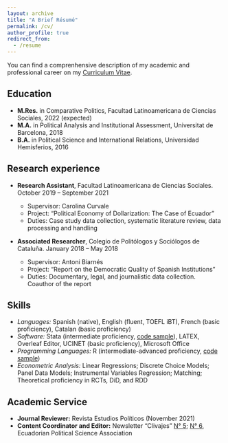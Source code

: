 ```yaml
---
layout: archive
title: "A Brief Résumé"
permalink: /cv/
author_profile: true
redirect_from:
  - /resume
---
```


You can find a comprenhensive description of my academic and professional career on my [Curriculum Vitae](https://ealvarezb.github.io/files/CV_AlvarezBarreno.pdf).

Education
---
* **M.Res.** in Comparative Politics, Facultad Latinoamericana de Ciencias Sociales, 2022 (expected)
* **M.A.** in Political Analysis and Institutional Assessment, Universitat de Barcelona, 2018
* **B.A.** in Political Science and International Relations, Universidad Hemisferios, 2016

Research experience
---
* **Research Assistant**, Facultad Latinoamericana de Ciencias Sociales. October 2019 – September 2021
  * Supervisor: Carolina Curvale
  * Project: “Political Economy of Dollarization: The Case of Ecuador”
  * Duties: Case study data collection, systematic literature review, data processing and handling

* **Associated Researcher**, Colegio de Politólogos y Sociólogos de Cataluña. January 2018 – May 2018
  * Supervisor: Antoni Biarnés
  * Project: “Report on the Democratic Quality of Spanish Institutions”
  * Duties: Documentary, legal, and journalistic data collection. Coauthor of the report
  
Skills
---
* *Languages:* Spanish (native), English (fluent, TOEFL iBT), French (basic proficiency), Catalan (basic proficiency)
* *Software:* Stata (intermediate proficiency, [code sample](https://drive.google.com/drive/folders/1-GPe8CjeUvPYNdzYO4UUmWBZGpH4rYYX)), LATEX, Overleaf Editor, UCINET (basic proficiency), Microsoft Office
* *Programming Languages:* R (intermediate-advanced proficiency, [code sample](https://drive.google.com/drive/folders/16hu5i0-lfOQ-BCseFRuSws-tV28cWf5v))
* *Econometric Analysis:* Linear Regressions; Discrete Choice Models; Panel Data Models; Instrumental Variables Regression; Matching; Theoretical proficiency in RCTs, DiD, and RDD
  
Academic Service
---
* **Journal Reviewer:** Revista Estudios Políticos (November 2021)
* **Content Coordinator and Editor:** Newsletter “Clivajes” [N° 5](https://drive.google.com/drive/folders/17oHFdkHoqCm5zZTgiumZZOMTKrepfoNf); [N° 6](https://drive.google.com/file/d/1R5TTMMlYjQ-hv0wZfhUZfUkfudEYAKcY/view), Ecuadorian Political Science Association
